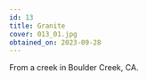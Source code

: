 ```yaml
---
id: 13 
title: Granite
cover: 013_01.jpg
obtained_on: 2023-09-28
---
```


From a creek in Boulder Creek, CA.
